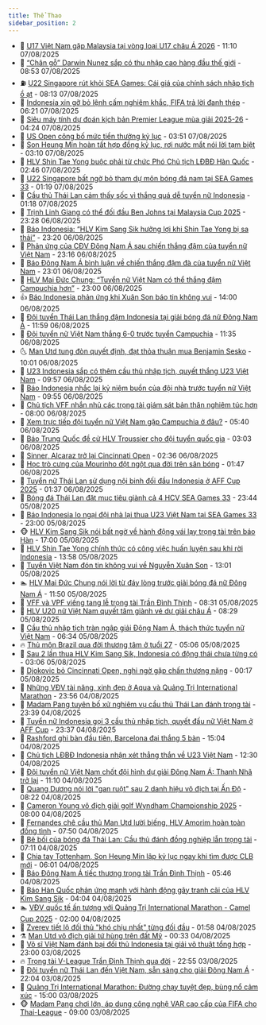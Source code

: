 ```yaml
---
title: Thể Thao
sidebar_position: 2
---
```


<!-- dantri-the-thao:START -->
- 🎡 [U17 Việt Nam gặp Malaysia tại vòng loại U17 châu Á 2026](https://dantri.com.vn/the-thao/u17-viet-nam-gap-malaysia-tai-vong-loai-u17-chau-a-2026-20250807180957644.htm) - 11:10 07/08/2025
- 💯 [“Chân gỗ” Darwin Nunez sắp có thu nhập cao hàng đầu thế giới](https://dantri.com.vn/the-thao/chan-go-darwin-nunez-sap-co-thu-nhap-cao-hang-dau-the-gioi-20250807155256665.htm) - 08:53 07/08/2025
- ⛽️ [U22 Singapore rút khỏi SEA Games: Cái giá của chính sách nhập tịch ồ ạt](https://dantri.com.vn/the-thao/u22-singapore-rut-khoi-sea-games-cai-gia-cua-chinh-sach-nhap-tich-o-at-20250807134742113.htm) - 08:13 07/08/2025
- 💃 [Indonesia xin gỡ bỏ lệnh cấm nghiêm khắc, FIFA trả lời đanh thép](https://dantri.com.vn/the-thao/indonesia-xin-go-bo-lenh-cam-nghiem-khac-fifa-tra-loi-danh-thep-20250807132047993.htm) - 06:21 07/08/2025
- 🌈 [Siêu máy tính dự đoán kịch bản Premier League mùa giải 2025-26](https://dantri.com.vn/the-thao/sieu-may-tinh-du-doan-kich-ban-premier-league-mua-giai-2025-26-20250807102350786.htm) - 04:24 07/08/2025
- 🦅 [US Open công bố mức tiền thưởng kỷ lục](https://dantri.com.vn/the-thao/us-open-cong-bo-muc-tien-thuong-ky-luc-20250807104304560.htm) - 03:51 07/08/2025
- 🌝 [Son Heung Min hoàn tất hợp đồng kỷ lục, rơi nước mắt nói lời tạm biệt](https://dantri.com.vn/the-thao/son-heung-min-hoan-tat-hop-dong-ky-luc-roi-nuoc-mat-noi-loi-tam-biet-20250807101023309.htm) - 03:10 07/08/2025
- 🚀 [HLV Shin Tae Yong buộc phải từ chức Phó Chủ tịch LĐBĐ Hàn Quốc](https://dantri.com.vn/the-thao/hlv-shin-tae-yong-buoc-phai-tu-chuc-pho-chu-tich-ldbd-han-quoc-20250807094524931.htm) - 02:46 07/08/2025
- 🎉 [U22 Singapore bất ngờ bỏ tham dự môn bóng đá nam tại SEA Games 33](https://dantri.com.vn/the-thao/u22-singapore-bat-ngo-bo-tham-du-mon-bong-da-nam-tai-sea-games-33-20250807081240885.htm) - 01:19 07/08/2025
- 📝 [Cầu thủ Thái Lan cảm thấy sốc vì thắng quá dễ tuyển nữ Indonesia](https://dantri.com.vn/the-thao/cau-thu-thai-lan-cam-thay-soc-vi-thang-qua-de-tuyen-nu-indonesia-20250807002057329.htm) - 01:18 07/08/2025
- 🦄 [Trịnh Linh Giang có thể đối đầu Ben Johns tại Malaysia Cup 2025](https://dantri.com.vn/the-thao/trinh-linh-giang-co-the-doi-dau-ben-johns-tai-malaysia-cup-2025-20250807004357567.htm) - 23:28 06/08/2025
- 🎉 [Báo Indonesia: “HLV Kim Sang Sik hưởng lợi khi Shin Tae Yong bị sa thải”](https://dantri.com.vn/the-thao/bao-indonesia-hlv-kim-sang-sik-huong-loi-khi-shin-tae-yong-bi-sa-thai-20250806221517391.htm) - 23:20 06/08/2025
- 💼 [Phản ứng của CĐV Đông Nam Á sau chiến thắng đậm của tuyển nữ Việt Nam](https://dantri.com.vn/the-thao/phan-ung-cua-cdv-dong-nam-a-sau-chien-thang-dam-cua-tuyen-nu-viet-nam-20250806235851997.htm) - 23:16 06/08/2025
- 🤡 [Báo Đông Nam Á bình luận về chiến thắng đậm đà của tuyển nữ Việt Nam](https://dantri.com.vn/the-thao/bao-dong-nam-a-binh-luan-ve-chien-thang-dam-da-cua-tuyen-nu-viet-nam-20250806234613374.htm) - 23:01 06/08/2025
- 🦆 [HLV Mai Đức Chung: “Tuyển nữ Việt Nam có thể thắng đậm Campuchia hơn”](https://dantri.com.vn/the-thao/hlv-mai-duc-chung-tuyen-nu-viet-nam-co-the-thang-dam-campuchia-hon-20250806224814506.htm) - 23:00 06/08/2025
- 👍 [Báo Indonesia phản ứng khi Xuân Son báo tin không vui](https://dantri.com.vn/the-thao/bao-indonesia-phan-ung-khi-xuan-son-bao-tin-khong-vui-20250806184509195.htm) - 14:00 06/08/2025
- 💼 [Đội tuyển Thái Lan thắng đậm Indonesia tại giải bóng đá nữ Đông Nam Á](https://dantri.com.vn/the-thao/doi-tuyen-thai-lan-thang-dam-indonesia-tai-giai-bong-da-nu-dong-nam-a-20250806185301860.htm) - 11:59 06/08/2025
- 🦒 [Đội tuyển nữ Việt Nam thắng 6-0 trước tuyển Campuchia](https://dantri.com.vn/the-thao/doi-tuyen-nu-viet-nam-thang-6-0-truoc-tuyen-campuchia-20250806183511065.htm) - 11:35 06/08/2025
- 🌜 [Man Utd tung đòn quyết định, đạt thỏa thuận mua Benjamin Sesko](https://dantri.com.vn/the-thao/man-utd-tung-don-quyet-dinh-dat-thoa-thuan-mua-benjamin-sesko-20250806135743824.htm) - 10:01 06/08/2025
- 🦆 [U23 Indonesia sắp có thêm cầu thủ nhập tịch, quyết thắng U23 Việt Nam](https://dantri.com.vn/the-thao/u23-indonesia-sap-co-them-cau-thu-nhap-tich-quyet-thang-u23-viet-nam-20250806110507712.htm) - 09:57 06/08/2025
- 💪 [Báo Indonesia nhắc lại kỷ niệm buồn của đội nhà trước tuyển nữ Việt Nam](https://dantri.com.vn/the-thao/bao-indonesia-nhac-lai-ky-niem-buon-cua-doi-nha-truoc-tuyen-nu-viet-nam-20250806145435913.htm) - 09:55 06/08/2025
- 🧠 [Chủ tịch VFF nhắn nhủ các trọng tài giám sát bản thân nghiêm túc hơn](https://dantri.com.vn/the-thao/chu-tich-vff-nhan-nhu-cac-trong-tai-giam-sat-ban-than-nghiem-tuc-hon-20250806171016100.htm) - 08:00 06/08/2025
- 🦄 [Xem trực tiếp đội tuyển nữ Việt Nam gặp Campuchia ở đâu?](https://dantri.com.vn/the-thao/xem-truc-tiep-doi-tuyen-nu-viet-nam-gap-campuchia-o-dau-20250806124013912.htm) - 05:40 06/08/2025
- 🥸 [Báo Trung Quốc đề cử HLV Troussier cho đội tuyển quốc gia](https://dantri.com.vn/the-thao/bao-trung-quoc-de-cu-hlv-troussier-cho-doi-tuyen-quoc-gia-20250806100309652.htm) - 03:03 06/08/2025
- 🤠 [Sinner, Alcaraz trở lại Cincinnati Open](https://dantri.com.vn/the-thao/sinner-alcaraz-tro-lai-cincinnati-open-20250806093354084.htm) - 02:36 06/08/2025
- 👺 [Học trò cưng của Mourinho đột ngột qua đời trên sân bóng](https://dantri.com.vn/the-thao/hoc-tro-cung-cua-mourinho-dot-ngot-qua-doi-tren-san-bong-20250806084658695.htm) - 01:47 06/08/2025
- 📝 [Tuyển nữ Thái Lan sử dụng nội binh đối đầu Indonesia ở AFF Cup 2025](https://dantri.com.vn/the-thao/tuyen-nu-thai-lan-su-dung-noi-binh-doi-dau-indonesia-o-aff-cup-2025-20250806080215138.htm) - 01:37 06/08/2025
- 🦆 [Bóng đá Thái Lan đặt mục tiêu giành cả 4 HCV SEA Games 33](https://dantri.com.vn/the-thao/bong-da-thai-lan-dat-muc-tieu-gianh-ca-4-hcv-sea-games-33-20250805231028828.htm) - 23:44 05/08/2025
- 🥳 [Báo Indonesia lo ngại đội nhà lại thua U23 Việt Nam tại SEA Games 33](https://dantri.com.vn/the-thao/bao-indonesia-lo-ngai-doi-nha-lai-thua-u23-viet-nam-tai-sea-games-33-20250805154946844.htm) - 23:00 05/08/2025
- 🐵 [HLV Kim Sang Sik nói bất ngờ về hành động vái lạy trọng tài trên báo Hàn](https://dantri.com.vn/the-thao/hlv-kim-sang-sik-noi-bat-ngo-ve-hanh-dong-vai-lay-trong-tai-tren-bao-han-20250805204044781.htm) - 17:00 05/08/2025
- 🤩 [HLV Shin Tae Yong chính thức có công việc huấn luyện sau khi rời Indonesia](https://dantri.com.vn/the-thao/hlv-shin-tae-yong-chinh-thuc-co-cong-viec-huan-luyen-sau-khi-roi-indonesia-20250805205815535.htm) - 13:58 05/08/2025
- 🤠 [Tuyển Việt Nam đón tin không vui về Nguyễn Xuân Son](https://dantri.com.vn/the-thao/tuyen-viet-nam-don-tin-khong-vui-ve-nguyen-xuan-son-20250805194238254.htm) - 13:01 05/08/2025
- 🏊 [HLV Mai Đức Chung nói lời từ đáy lòng trước giải bóng đá nữ Đông Nam Á](https://dantri.com.vn/the-thao/hlv-mai-duc-chung-noi-loi-tu-day-long-truoc-giai-bong-da-nu-dong-nam-a-20250805184404282.htm) - 11:50 05/08/2025
- 🗽 [VFF và VPF viếng tang lễ trọng tài Trần Đình Thịnh](https://dantri.com.vn/the-thao/vff-va-vpf-vieng-tang-le-trong-tai-tran-dinh-thinh-20250805152020802.htm) - 08:31 05/08/2025
- 🚀 [HLV U20 nữ Việt Nam quyết tâm giành vé dự giải châu Á](https://dantri.com.vn/the-thao/hlv-u20-nu-viet-nam-quyet-tam-gianh-ve-du-giai-chau-a-20250805152425861.htm) - 08:29 05/08/2025
- 🎉 [Cầu thủ nhập tịch tràn ngập giải Đông Nam Á, thách thức tuyển nữ Việt Nam](https://dantri.com.vn/the-thao/cau-thu-nhap-tich-tran-ngap-giai-dong-nam-a-thach-thuc-tuyen-nu-viet-nam-20250805114641484.htm) - 06:34 05/08/2025
- 🔥 [Thủ môn Brazil qua đời thương tâm ở tuổi 27](https://dantri.com.vn/the-thao/thu-mon-brazil-qua-doi-thuong-tam-o-tuoi-27-20250805120419220.htm) - 05:06 05/08/2025
- 🎉 [Sau 2 lần thua HLV Kim Sang Sik, Indonesia có động thái chưa từng có](https://dantri.com.vn/the-thao/sau-2-lan-thua-hlv-kim-sang-sik-indonesia-co-dong-thai-chua-tung-co-20250805090601623.htm) - 03:06 05/08/2025
- 🎡 [Djokovic bỏ Cincinnati Open, nghi ngờ gặp chấn thương nặng](https://dantri.com.vn/the-thao/djokovic-bo-cincinnati-open-nghi-ngo-gap-chan-thuong-nang-20250805071519444.htm) - 00:17 05/08/2025
- 🐻 [Những VĐV tài năng, xinh đẹp ở Aqua và Quảng Trị International Marathon](https://dantri.com.vn/the-thao/nhung-vdv-tai-nang-xinh-dep-o-aqua-va-quang-tri-international-marathon-20250804144411541.htm) - 23:56 04/08/2025
- 🌊 [Madam Pang tuyên bố xử nghiêm vụ cầu thủ Thái Lan đánh trọng tài](https://dantri.com.vn/the-thao/madam-pang-tuyen-bo-xu-nghiem-vu-cau-thu-thai-lan-danh-trong-tai-20250804225507004.htm) - 23:39 04/08/2025
- 💃 [Tuyển nữ Indonesia gọi 3 cầu thủ nhập tịch, quyết đấu nữ Việt Nam ở AFF Cup](https://dantri.com.vn/the-thao/tuyen-nu-indonesia-goi-3-cau-thu-nhap-tich-quyet-dau-nu-viet-nam-o-aff-cup-20250804231907845.htm) - 23:37 04/08/2025
- 🤔 [Rashford ghi bàn đầu tiên, Barcelona đại thắng 5 bàn](https://dantri.com.vn/the-thao/rashford-ghi-ban-dau-tien-barcelona-dai-thang-5-ban-20250804220357742.htm) - 15:04 04/08/2025
- 🤭 [Chủ tịch LĐBĐ Indonesia nhận xét thẳng thắn về U23 Việt Nam](https://dantri.com.vn/the-thao/chu-tich-ldbd-indonesia-nhan-xet-thang-than-ve-u23-viet-nam-20250804191430659.htm) - 12:30 04/08/2025
- 👹 [Đội tuyển nữ Việt Nam chốt đội hình dự giải Đông Nam Á: Thanh Nhã trở lại](https://dantri.com.vn/the-thao/doi-tuyen-nu-viet-nam-chot-doi-hinh-du-giai-dong-nam-a-thanh-nha-tro-lai-20250804174434066.htm) - 11:10 04/08/2025
- 🗽 [Quang Dương nói lời &quot;gan ruột&quot; sau 2 danh hiệu vô địch tại Ấn Độ](https://dantri.com.vn/the-thao/quang-duong-noi-loi-gan-ruot-sau-2-danh-hieu-vo-dich-tai-an-do-20250804150643443.htm) - 08:22 04/08/2025
- 🥳 [Cameron Young vô địch giải golf Wyndham Championship 2025](https://dantri.com.vn/the-thao/cameron-young-vo-dich-giai-golf-wyndham-championship-2025-20250804142321188.htm) - 08:00 04/08/2025
- 💃 [Fernandes chê cầu thủ Man Utd lười biếng, HLV Amorim hoàn toàn đồng tình](https://dantri.com.vn/the-thao/fernandes-che-cau-thu-man-utd-luoi-bieng-hlv-amorim-hoan-toan-dong-tinh-20250804144833443.htm) - 07:50 04/08/2025
- 🧰 [Bê bối của bóng đá Thái Lan: Cầu thủ đánh đồng nghiệp lẫn trọng tài](https://dantri.com.vn/the-thao/be-boi-cua-bong-da-thai-lan-cau-thu-danh-dong-nghiep-lan-trong-tai-20250804115401389.htm) - 07:11 04/08/2025
- 💪 [Chia tay Tottenham, Son Heung Min lập kỷ lục ngay khi tìm được CLB mới](https://dantri.com.vn/the-thao/chia-tay-tottenham-son-heung-min-lap-ky-luc-ngay-khi-tim-duoc-clb-moi-20250804124407958.htm) - 06:01 04/08/2025
- 🚀 [Báo Đông Nam Á tiếc thương trọng tài Trần Đình Thịnh](https://dantri.com.vn/the-thao/bao-dong-nam-a-tiec-thuong-trong-tai-tran-dinh-thinh-20250804122611264.htm) - 05:46 04/08/2025
- 🤠 [Báo Hàn Quốc phản ứng mạnh với hành động gây tranh cãi của HLV Kim Sang Sik](https://dantri.com.vn/the-thao/bao-han-quoc-phan-ung-manh-voi-hanh-dong-gay-tranh-cai-cua-hlv-kim-sang-sik-20250804105527874.htm) - 04:04 04/08/2025
- 🏊 [VĐV quốc tế ấn tượng với Quảng Trị International Marathon - Camel Cup 2025](https://dantri.com.vn/the-thao/vdv-quoc-te-an-tuong-voi-quang-tri-international-marathon-camel-cup-2025-20250804052934800.htm) - 02:00 04/08/2025
- 🦄 [Zverev tiết lộ đối thủ &quot;khó chịu nhất&quot; từng đối đầu](https://dantri.com.vn/the-thao/zverev-tiet-lo-doi-thu-kho-chiu-nhat-tung-doi-dau-20250804085756227.htm) - 01:58 04/08/2025
- ⚗️ [Man Utd vô địch giải tứ hùng trên đất Mỹ](https://dantri.com.vn/the-thao/man-utd-vo-dich-giai-tu-hung-tren-dat-my-20250804073221447.htm) - 00:33 04/08/2025
- 🥷 [Võ sĩ Việt Nam đánh bại đối thủ Indonesia tại giải võ thuật tổng hợp](https://dantri.com.vn/the-thao/vo-si-viet-nam-danh-bai-doi-thu-indonesia-tai-giai-vo-thuat-tong-hop-20250804004355367.htm) - 23:00 03/08/2025
- 🔥 [Trọng tài  V-League Trần Đình Thịnh qua đời](https://dantri.com.vn/the-thao/trong-tai-v-league-tran-dinh-thinh-qua-doi-20250804064944540.htm) - 22:55 03/08/2025
- 🦅 [Đội tuyển nữ Thái Lan đến Việt Nam, sẵn sàng cho giải Đông Nam Á](https://dantri.com.vn/the-thao/doi-tuyen-nu-thai-lan-den-viet-nam-san-sang-cho-giai-dong-nam-a-20250803225600675.htm) - 22:04 03/08/2025
- 🌝 [Quảng Trị International Marathon: Đường chạy tuyệt đẹp, bùng nổ cảm xúc](https://dantri.com.vn/the-thao/quang-tri-international-marathon-duong-chay-tuyet-dep-bung-no-cam-xuc-20250803214847650.htm) - 15:00 03/08/2025
- 🐵 [Madam Pang chơi lớn, áp dụng công nghệ VAR cao cấp của FIFA cho Thai-League](https://dantri.com.vn/the-thao/madam-pang-choi-lon-ap-dung-cong-nghe-var-cao-cap-cua-fifa-cho-thai-league-20250803112401924.htm) - 09:00 03/08/2025<!-- dantri-the-thao:END -->
